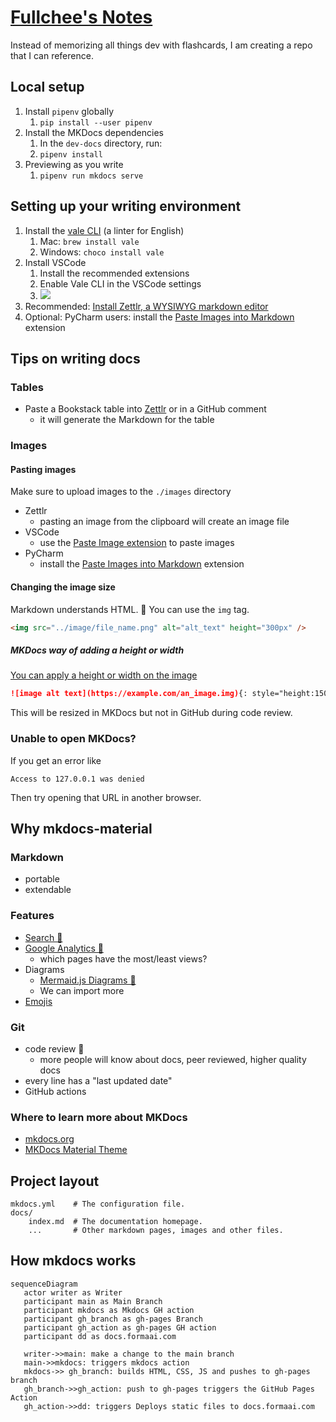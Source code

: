 # [Fullchee's Notes](https://fullcheezhang.com/)

Instead of memorizing all things dev with flashcards, I am creating a repo that I can reference.

## Local setup

1. Install `pipenv` globally
    1. `pip install --user pipenv`
2. Install the MKDocs dependencies
    1. In the `dev-docs` directory, run:
    2. `pipenv install`
3. Previewing as you write
    1. `pipenv run mkdocs serve`

## Setting up your writing environment

1. Install the [vale CLI](https://docs.errata.ai/) (a linter for English)
    1. Mac: `brew install vale`
    2. Windows: `choco install vale`
2. Install VSCode
    1. Install the recommended extensions
    2. Enable Vale CLI in the VSCode settings
    3. ![](images/enable-vale-cli.png)
3. Recommended: [Install Zettlr, a WYSIWYG markdown editor](https://www.zettlr.com/)
4. Optional: PyCharm users: install the [Paste Images into Markdown](https://plugins.jetbrains.com/plugin/8446-paste-images-into-markdown) extension

## Tips on writing docs

### Tables

-   Paste a Bookstack table into [Zettlr](https://www.zettlr.com/) or in a GitHub comment
    -   it will generate the Markdown for the table

### Images

#### Pasting images

Make sure to upload images to the `./images` directory

-   Zettlr
    -   pasting an image from the clipboard will create an image file
-   VSCode
    -   use the [Paste Image extension](https://github.com/mushanshitiancai/vscode-paste-image) to paste images
-   PyCharm
    -   install the [Paste Images into Markdown](https://plugins.jetbrains.com/plugin/8446-paste-images-into-markdown) extension

#### Changing the image size

Markdown understands HTML. 🧠 You can use the `img` tag.

```html
<img src="../image/file_name.png" alt="alt_text" height="300px" />
```

##### MKDocs way of adding a height or width

[You can apply a height or width on the image](https://github.com/mkdocs/mkdocs/issues/1678#issuecomment-455500757)

```markdown
![image alt text](https://example.com/an_image.img){: style="height:150px;width:150px"}
```

This will be resized in MKDocs but not in GitHub during code review.

### Unable to open MKDocs?

If you get an error like

`Access to 127.0.0.1 was denied`

Then try opening that URL in another browser.

## Why mkdocs-material

### Markdown

-   portable
-   extendable

### Features

-   [Search 🔎](https://squidfunk.github.io/mkdocs-material/setup/setting-up-site-search)
-   [Google Analytics 👀](https://squidfunk.github.io/mkdocs-material/setup/setting-up-site-analytics)
    -   which pages have the most/least views?
-   Diagrams
    -   [Mermaid.js Diagrams 🎨](https://mermaid-js.github.io/mermaid/#/?id=diagram-types)
    -   We can import more
-   [Emojis](https://squidfunk.github.io/mkdocs-material/reference/icons-emojis/)

### Git

-   code review 👀
    -   more people will know about docs, peer reviewed, higher quality docs
-   every line has a "last updated date"
-   GitHub actions

### Where to learn more about MKDocs

-   [mkdocs.org](https://www.mkdocs.org)
-   [MKDocs Material Theme](https://squidfunk.github.io/mkdocs-material/getting-started/)

## Project layout

    mkdocs.yml    # The configuration file.
    docs/
        index.md  # The documentation homepage.
        ...       # Other markdown pages, images and other files.

## How mkdocs works

```mermaid
sequenceDiagram
   actor writer as Writer
   participant main as Main Branch
   participant mkdocs as Mkdocs GH action
   participant gh_branch as gh-pages Branch
   participant gh_action as gh-pages GH action
   participant dd as docs.formaai.com

   writer->>main: make a change to the main branch
   main->>mkdocs: triggers mkdocs action
   mkdocs->> gh_branch: builds HTML, CSS, JS and pushes to gh-pages branch
   gh_branch->>gh_action: push to gh-pages triggers the GitHub Pages Action
   gh_action->>dd: triggers Deploys static files to docs.formaai.com
```
